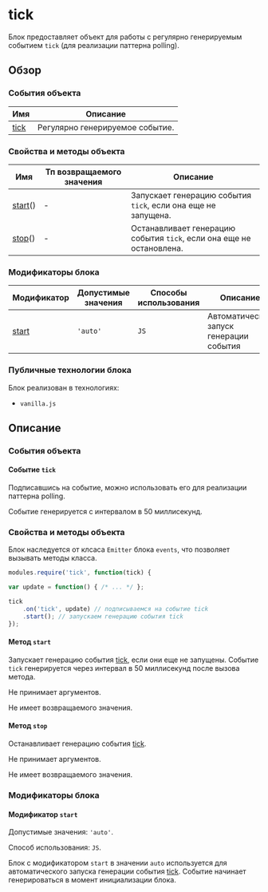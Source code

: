# tick

Блок предоставляет объект для работы с регулярно генерируемым событием `tick` (для реализации паттерна polling).

## Обзор

### События объекта

| Имя | Описание |
| -------- | -------- |
| <a href="#events-tick">tick</a> | Регулярно генерируемое событие. |

### Свойства и методы объекта

| Имя | Тп возвращаемого значения | Описание |
| -------- | --- | -------- |
| <a href="#fields-start">start</a>() | - | Запускает генерацию события `tick`, если она еще не запущена. |
| <a href="#fields-stop">stop</a>() | - | Останавливает генерацию события `tick`, если она еще не остановлена. |

### Модификаторы блока

| Модификатор | Допустимые значения | Способы использования | Описание |
| ----------- | ------------------- | --------------------- | -------- |
| <a href="#modifiers-start">start</a> | `'auto'` | `JS` | Автоматический запуск генерации события |

### Публичные технологии блока

Блок реализован в технологиях:

* `vanilla.js`

## Описание

<a name="events"></a>

### События объекта

<a name="events-tick"></a>

#### Событие `tick`

Подписавшись на событие, можно использовать его для реализации паттерна polling.

Событие генерируется с интервалом в 50 миллисекунд.

<a name="fields"></a>

### Свойства и методы объекта

Блок наследуется от клсаса `Emitter` блока `events`, что позволяет вызывать методы класса.

```js
modules.require('tick', function(tick) {

var update = function() { /* ... */ };

tick
    .on('tick', update) // подписываемся на событие tick
    .start(); // запускаем генерацию события tick
});
```

<a name="fields-start"></a>

#### Метод `start`

Запускает генерацию события [tick](#fields-tick), если они еще не запущены. Событие `tick` генерируется через интервал в 50 миллисекунд после вызова метода.

Не принимает аргументов.

Не имеет возвращаемого значения.

<a name="fields-stop"></a>

#### Метод `stop`

Останавливает генерацию события [tick](#fields-tick).

Не принимает аргументов.

Не имеет возвращаемого значения.

<a name="modifiers"></a>

### Модификаторы блока

<a name="modifiers-start"></a>

#### Модификатор `start`

Допустимые значения: `'auto'`.

Способ использования: `JS`.

Блок с модификатором `start` в значении `auto` используется для автоматического запуска генерации события [tick](#fields-tick). Событие начинает генерироваться в момент инициализации блока.
